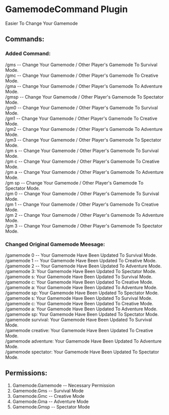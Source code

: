 # GamemodeCommand Plugin
Easier To Change Your Gamemode<br/>
## Commands:
### Added Command:<br/>
/gms -- Change Your Gamemode / Other Player's Gamemode To Survival Mode.<br/>
/gmc -- Change Your Gamemode / Other Player's Gamemode To Creative Mode.<br/>
/gma -- Change Your Gamemode / Other Player's Gamemode To Adventure Mode.<br/>
/gmsp -- Change Your Gamemode / Other Player's Gamemode To Spectator Mode.<br/>
/gm0 -- Change Your Gamemode / Other Player's Gamemode To Survival Mode.<br/>
/gm1 -- Change Your Gamemode / Other Player's Gamemode To Creative Mode.<br/>
/gm2 -- Change Your Gamemode / Other Player's Gamemode To Adventure Mode.<br/>
/gm3 -- Change Your Gamemode / Other Player's Gamemode To Spectator Mode.<br/>
/gm s -- Change Your Gamemode / Other Player's Gamemode To Survival Mode.<br/>
/gm c -- Change Your Gamemode / Other Player's Gamemode To Creative Mode.<br/>
/gm a -- Change Your Gamemode / Other Player's Gamemode To Adventure Mode.<br/>
/gm sp -- Change Your Gamemode / Other Player's Gamemode To Spectator Mode.<br/>
/gm 0 -- Change Your Gamemode / Other Player's Gamemode To Survival Mode.<br/>
/gm 1 -- Change Your Gamemode / Other Player's Gamemode To Creative Mode.<br/>
/gm 2 -- Change Your Gamemode / Other Player's Gamemode To Adventure Mode.<br/>
/gm 3 -- Change Your Gamemode / Other Player's Gamemode To Spectator Mode.<br/>
### Changed Original Gamemode Meesage:<br/>
/gamemode 0 -- Your Gamemode Have Been Updated To Survival Mode.<br/>
/gamemode 1 -- Your Gamemode Have Been Updated To Creative Mode.<br/>
/gamemode 2 -- Your Gamemode Have Been Updated To Adventure Mode.<br/>
/gamemode 3: Your Gamemode Have Been Updated To Spectator Mode.<br/>
/gamemode s: Your Gamemode Have Been Updated To Survival Mode.<br/>
/gamemode c: Your Gamemode Have Been Updated To Creative Mode.<br/>
/gamemode a: Your Gamemode Have Been Updated To Adventure Mode.<br/>
/gamemode sp: Your Gamemode Have Been Updated To Spectator Mode.<br/>
/gamemode s: Your Gamemode Have Been Updated To Survival Mode.<br/>
/gamemode c: Your Gamemode Have Been Updated To Creative Mode.<br/>
/gamemode a: Your Gamemode Have Been Updated To Adventure Mode.<br/>
/gamemode sp: Your Gamemode Have Been Updated To Spectator Mode.<br/>
/gamemode survival: Your Gamemode Have Been Updated To Survival Mode.<br/>
/gamemode creative: Your Gamemode Have Been Updated To Creative Mode.<br/>
/gamemode adventure: Your Gamemode Have Been Updated To Adventure Mode.<br/>
/gamemode spectator: Your Gamemode Have Been Updated To Spectator Mode.<br/>
## Permissions:<br/>
1. Gamemode.Gamemode -- Necessary Permission<br/>
2. Gamemode.Gms -- Survival Mode<br/>
3. Gamemode.Gmc -- Creative Mode<br/>
4. Gamemode.Gma -- Adventure Mode<br/>
5. Gamemode.Gmsp -- Spectator Mode<br/>
